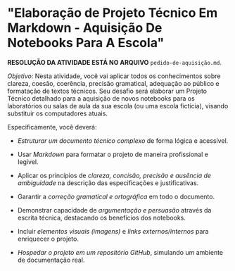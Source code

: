 # "Elaboração de Projeto Técnico Em Markdown - Aquisição De Notebooks Para A Escola"

**RESOLUÇÃO DA ATIVIDADE ESTÁ NO ARQUIVO** `pedido-de-aquisição.md`.

*Objetivo*: Nesta atividade, você vai aplicar todos os conhecimentos sobre clareza, coesão, coerência, precisão gramatical, adequação ao público e formatação de textos técnicos. Seu desafio será elaborar um Projeto Técnico detalhado para a aquisição de novos notebooks para os laboratórios ou salas de aula da sua escola (ou uma escola fictícia), visando substituir os computadores atuais.

Especificamente, você deverá:

- *Estruturar um documento técnico complexo* de forma lógica e acessível.

- Usar *Markdown* para formatar o projeto de maneira profissional e legível.

- Aplicar os princípios de *clareza, concisão, precisão e ausência de ambiguidade* na descrição das especificações e justificativas.

- Garantir a *correção gramatical e ortográfica* em todo o documento.

- Demonstrar capacidade de *argumentação e persuasão* através da escrita técnica, destacando os benefícios dos notebooks.

- Incluir *elementos visuais (imagens)* e *links externos/internos* para enriquecer o projeto.

- *Hospedar o projeto em um repositório GitHub*, simulando um ambiente de documentação real.
